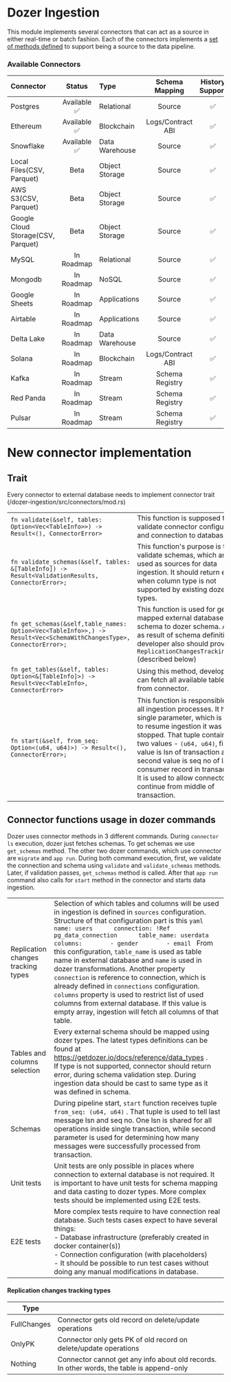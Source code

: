# Dozer Ingestion

This module implements several connectors that can act as a source in either real-time or batch fashion. 
Each of the connectors implements a [set of methods defined](https://github.com/getdozer/dozer/blob/main/dozer-ingestion/src/connectors/mod.rs#L32) to support being a source to the data pipeline.

### Available Connectors
| Connector                          |   Status    | Type           |  Schema Mapping   | History Support | Frequency | Implemented Via |
|:-----------------------------------|:-----------:|:---------------|:-----------------:|:---------------:|:----------|:----------------|
| Postgres                           | Available ✅ | Relational     |      Source       |        ✅        | Real Time | Direct          |
| Ethereum                           | Available ✅ | Blockchain     | Logs/Contract ABI |        ✅        | Real Time | Direct          |
| Snowflake                          | Available ✅ | Data Warehouse |      Source       |        ✅        | Polling   | Direct          |
| Local Files(CSV, Parquet)          |    Beta     | Object Storage |      Source       |        ✅        | Polling   | Data Fusion     |
| AWS S3(CSV, Parquet)               |    Beta     | Object Storage |      Source       |        ✅        | Polling   | Data Fusion     |
| Google Cloud Storage(CSV, Parquet) |    Beta     | Object Storage |      Source       |        ✅        | Polling   | Data Fusion     |
| MySQL                              | In Roadmap  | Relational     |      Source       |        ✅        | Real Time | Debezium        |
| Mongodb                            | In Roadmap  | NoSQL          |      Source       |        ✅        | Real Time | Debezium        |
| Google Sheets                      | In Roadmap  | Applications   |      Source       |        ✅        |           |                 |
| Airtable                           | In Roadmap  | Applications   |      Source       |        ✅        |           |                 |
| Delta Lake                         | In Roadmap  | Data Warehouse |      Source       |        ✅        |           |                 |
| Solana                             | In Roadmap  | Blockchain     | Logs/Contract ABI |        ✅        |           |                 |
| Kafka                              | In Roadmap  | Stream         |  Schema Registry  |        ✅        |           |                 |
| Red Panda                          | In Roadmap  | Stream         |  Schema Registry  |        ✅        |           |                 |
| Pulsar                             | In Roadmap  | Stream         |  Schema Registry  |        ✅        |           |                 |

# New connector implementation

## Trait

Every connector to external database needs to implement connector trait (/dozer-ingestion/src/connectors/mod.rs)

|                                                                                                                         |                                                                                                                                                                                                                                                                                                                                                                |
|-------------------------------------------------------------------------------------------------------------------------|----------------------------------------------------------------------------------------------------------------------------------------------------------------------------------------------------------------------------------------------------------------------------------------------------------------------------------------------------------------| 
| ```fn validate(&self, tables: Option<Vec<TableInfo>>) -> Result<(), ConnectorError>```                                  | This function is supposed to validate connector configuration and connection to database.                                                                                                                                                                                                                                                                      |
| ```fn validate_schemas(&self, tables: &[TableInfo]) -> Result<ValidationResults, ConnectorError>;```                    | This function's purpose is to validate schemas, which are used as sources for data ingestion. It should return error when column type is not supported by existing dozer types.                                                                                                                                                                                |
| ```fn get_schemas(&self,table_names: Option<Vec<TableInfo>>,) -> Result<Vec<SchemaWithChangesType>, ConnectorError>;``` | This function is used for getting mapped external database schema to dozer schema. Also, as result of schema definition, developer also should provide `ReplicationChangesTrackingType` (described below)                                                                                                                                                      |
| ```fn get_tables(&self, tables: Option<&[TableInfo]>) -> Result<Vec<TableInfo>, ConnectorError>```                      | Using this method, developer can fetch all available tables from connector.                                                                                                                                                                                                                                                                                    |
| ```fn start(&self, from_seq: Option<(u64, u64)>) -> Result<(), ConnectorError>;```                                      | This function is responsible for all ingestion processes. It has single parameter, which is used to resume ingestion it was stopped. That tuple contains two values - `(u64, u64)`, first value is lsn of transaction and second value is seq no of last consumer record in transaction. It is used to allow connector to continue from middle of transaction. |

## Connector functions usage in dozer commands
Dozer uses connector methods in 3 different commands. During `connector ls` execution, dozer just fetches schemas. To get schemas we use `get_schemas` method.
The other two dozer commands, which use connector are `migrate` and `app run`. During both command execution, first, we validate the connection and schema using `validate` and `validate_schemas` methods. Later, if validation passes, `get_schemas` method is called. After that `app run` command also calls for `start` method in the connector and starts data ingestion.

|                                    |                                                                                                                                                                                                                                                                                                                                                                                                                                                                                                                                                                                                                                                                                                                                                |
|------------------------------------|------------------------------------------------------------------------------------------------------------------------------------------------------------------------------------------------------------------------------------------------------------------------------------------------------------------------------------------------------------------------------------------------------------------------------------------------------------------------------------------------------------------------------------------------------------------------------------------------------------------------------------------------------------------------------------------------------------------------------------------------|
| Replication changes tracking types | Selection of which tables and columns will be used in ingestion is defined in  ` sources `  configuration. Structure of that configuration part is this ``` yaml      name: users      connection: !Ref pg_data_connection      table_name: userdata      columns:        - gender        - email  ```   From this configuration,  ` table_name `  is used as table name in external database and  ` name `  is used in dozer transformations. Another property  ` connection `  is reference to connection, which is already defined in  ` connections `  configuration. ` columns `  property is used to restrict list of used columns from external database. If this value is empty array, ingestion will fetch all columns of that table. |
| Tables and columns selection       | Every external schema should be mapped using dozer types. The latest types definitions can be found at  https://getdozer.io/docs/reference/data_types  .<br/> If type is not supported, connector should return error, during schema validation step. During ingestion data should be cast to same type as it was defined in schema.                                                                                                                                                                                                                                                                                                                                                                                                           |
| Schemas                            | During pipeline start,  `start`  function receives tuple  `from_seq: (u64, u64)` . That tuple is used to tell last message lsn and seq no. One lsn is shared for all operations inside single transaction, while second parameter is used for determining how many messages were successfully processed from transaction.                                                                                                                                                                                                                                                                                                                                                                                                                      |
| Unit tests                         | Unit tests are only possible in places where connection to external database is not required. It is important to have unit tests for schema mapping and data casting to dozer types. More complex tests should be implemented using E2E tests.                                                                                                                                                                                                                                                                                                                                                                                                                                                                                                 |
| E2E tests                          | More complex tests require to have connection real database. Such tests cases expect to have several things:<br/> - Database infrastructure (preferably created in docker container(s))<br/> - Connection configuration (with placeholders)<br/> - It should be possible to run test cases without doing any manual modifications in database.<br/>                                                                                                                                                                                                                                                                                                                                                                                            |

#### Replication changes tracking types

| Type        |                                                                                           |
|-------------|-------------------------------------------------------------------------------------------|
| FullChanges | Connector gets old record on delete/update operations                                     | 
| OnlyPK      | Connector only gets PK of old record on delete/update operations                          |
| Nothing     | Connector cannot get any info about old records. In other words, the table is append-only |

